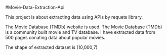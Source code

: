 
#Movie-Data-Extraction-Api

This project is about extracting data using APIs by requets library.

The Movie Database (TMDb) website is used.
The Movie Database (TMDb) is a community built movie and TV database.
I have extracted 
data from 500 pages conating data about popular movies.

The shape of extracted dataset is (10,000,7)
